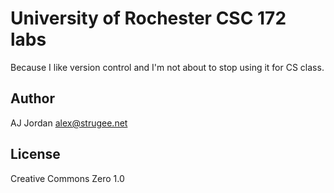 # University of Rochester CSC 172 labs

Because I like version control and I'm not about to stop using it for CS class.

## Author

AJ Jordan <alex@strugee.net>

## License

Creative Commons Zero 1.0

